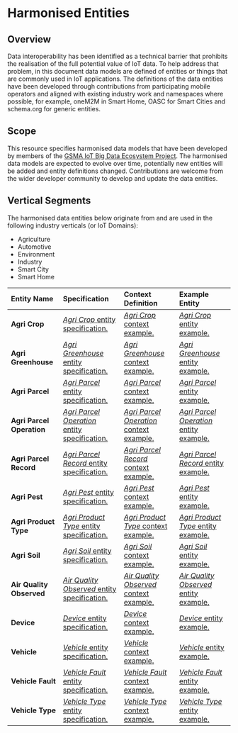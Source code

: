 # Harmonised Entities

## Overview

Data interoperability has been identified as a technical barrier that prohibits the realisation of the full potential value of IoT data.
To help address that problem, in this document data models are defined of entities or things that are commonly used in IoT applications.
The definitions of the data entities have been developed through contributions from participating mobile operators and aligned with existing industry work and namespaces where possible,
for example, oneM2M in Smart Home, OASC for Smart Cities and schema.org for generic entities.

## Scope

This resource specifies harmonised data models that have been developed by members of the [GSMA IoT Big Data Ecosystem Project](https://www.gsma.com/iot/iot-big-data/).
The harmonised data models are expected to evolve over time, potentially new entities will be added and entity definitions changed.
Contributions are welcome from the wider developer community to develop and update the data entities.

## Vertical Segments

The harmonised data entities below originate from and are used in the following industry verticals (or IoT Domains):

* Agriculture
* Automotive
* Environment
* Industry
* Smart City
* Smart Home

| Entity Name | Specification | Context Definition | Example Entity |
|:--- |:--- |:--- |:--- |
| **Agri Crop** | [*Agri Crop* entity specification.](definitions/Agri-Crop.md) | [*Agri Crop* context example.](examples/Agri-Crop-context.jsonld) | [*Agri Crop* entity example.](examples/Agri-Crop.jsonld) |
| **Agri Greenhouse** | [*Agri Greenhouse* entity specification.](definitions/Agri-Greenhouse.md) | [*Agri Greenhouse* context example.](examples/Agri-Greenhouse-context.jsonld) | [*Agri Greenhouse* entity example.](examples/Agri-Greenhouse.jsonld) |
| **Agri Parcel** | [*Agri Parcel* entity specification.](definitions/Agri-Parcel.md) | [*Agri Parcel* context example.](examples/Agri-Parcel-context.jsonld) | [*Agri Parcel* entity example.](examples/Agri-Parcel.jsonld) |
| **Agri Parcel Operation** | [*Agri Parcel Operation* entity specification.](definitions/Agri-Parcel-Operation.md) | [*Agri Parcel Operation* context example.](examples/Agri-Parcel-Operation-context.jsonld) | [*Agri Parcel Operation* entity example.](examples/Agri-Parcel-Operation.jsonld) |
| **Agri Parcel Record** | [*Agri Parcel Record* entity specification.](definitions/Agri-Parcel-Record.md) | [*Agri Parcel Record* context example.](examples/Agri-Parcel-Record-context.jsonld) | [*Agri Parcel Record* entity example.](examples/Agri-Parcel-Record.jsonld) |
| **Agri Pest** | [*Agri Pest* entity specification.](definitions/Agri-Pest.md) | [*Agri Pest* context example.](examples/Agri-Pest-context.jsonld) | [*Agri Pest* entity example.](examples/Agri-Pest.jsonld) |
| **Agri Product Type** | [*Agri Product Type* entity specification.](definitions/Agri-Product-Type.md) | [*Agri Product Type* context example.](examples/Agri-Product-Type-context.jsonld) | [*Agri Product Type* entity example.](examples/Agri-Product-Type.jsonld) |
| **Agri Soil** | [*Agri Soil* entity specification.](definitions/Agri-Soil.md) | [*Agri Soil* context example.](examples/Agri-Soil-context.jsonld) | [*Agri Soil* entity example.](examples/Agri-Soil.jsonld) |
| **Air Quality Observed** | [*Air Quality Observed* entity specification.](definitions/Air-Quality-Observed.md) | [*Air Quality Observed* context example.](examples/Air-Quality-Observed-context.jsonld) | [*Air Quality Observed* entity example.](examples/Air-Quality-Observed.jsonld) |
| **Device** | [*Device* entity specification.](definitions/Device.md) | [*Device* context example.](examples/Device-context.jsonld) | [*Device* entity example.](examples/Device.jsonld) |
| **Vehicle** | [*Vehicle* entity specification.](definitions/Vehicle.md) | [*Vehicle* context example.](examples/Vehicle-context.jsonld) | [*Vehicle* entity example.](examples/Vehicle.jsonld) |
| **Vehicle Fault** | [*Vehicle Fault* entity specification.](definitions/Vehicle-Fault.md) | [*Vehicle Fault* context example.](examples/Vehicle-Fault-context.jsonld) | [*Vehicle Fault* entity example.](examples/Vehicle-Fault.jsonld) |
| **Vehicle Type** | [*Vehicle Type* entity specification.](definitions/Vehicle-Type.md) | [*Vehicle Type* context example.](examples/Vehicle-Type-context.jsonld) | [*Vehicle Type* entity example.](examples/Vehicle-Type.jsonld) |

